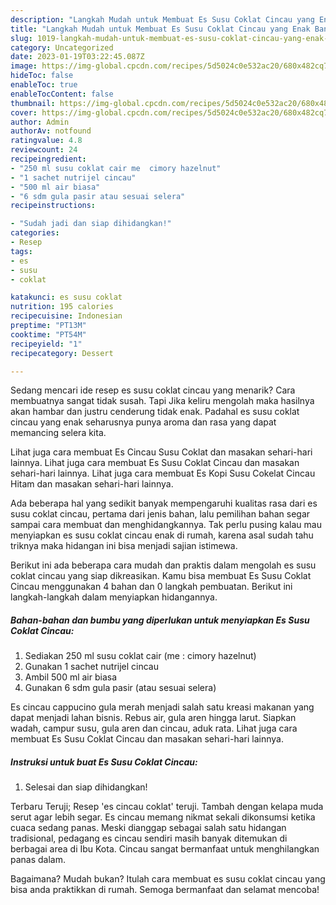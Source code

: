 ```yaml
---
description: "Langkah Mudah untuk Membuat Es Susu Coklat Cincau yang Enak Banget, Buat Buka Puasa Bisa Manjain Lidah"
title: "Langkah Mudah untuk Membuat Es Susu Coklat Cincau yang Enak Banget, Buat Buka Puasa Bisa Manjain Lidah"
slug: 1019-langkah-mudah-untuk-membuat-es-susu-coklat-cincau-yang-enak-banget-buat-buka-puasa-bisa-manjain-lidah
category: Uncategorized
date: 2023-01-19T03:22:45.087Z
image: https://img-global.cpcdn.com/recipes/5d5024c0e532ac20/680x482cq70/es-susu-coklat-cincau-foto-resep-utama.jpg
hideToc: false
enableToc: true
enableTocContent: false
thumbnail: https://img-global.cpcdn.com/recipes/5d5024c0e532ac20/680x482cq70/es-susu-coklat-cincau-foto-resep-utama.jpg
cover: https://img-global.cpcdn.com/recipes/5d5024c0e532ac20/680x482cq70/es-susu-coklat-cincau-foto-resep-utama.jpg
author: Admin
authorAv: notfound
ratingvalue: 4.8
reviewcount: 24
recipeingredient:
- "250 ml susu coklat cair me  cimory hazelnut"
- "1 sachet nutrijel cincau"
- "500 ml air biasa"
- "6 sdm gula pasir atau sesuai selera"
recipeinstructions:

- "Sudah jadi dan siap dihidangkan!"
categories:
- Resep
tags:
- es
- susu
- coklat

katakunci: es susu coklat 
nutrition: 195 calories
recipecuisine: Indonesian
preptime: "PT13M"
cooktime: "PT54M"
recipeyield: "1"
recipecategory: Dessert

---
```



Sedang mencari ide resep es susu coklat cincau yang menarik? Cara membuatnya sangat tidak susah. Tapi Jika keliru mengolah maka hasilnya akan hambar dan justru cenderung tidak enak. Padahal es susu coklat cincau yang enak seharusnya punya aroma dan rasa yang dapat memancing selera kita.


Lihat juga cara membuat Es Cincau Susu Coklat dan masakan sehari-hari lainnya. Lihat juga cara membuat Es Susu Coklat Cincau dan masakan sehari-hari lainnya. Lihat juga cara membuat Es Kopi Susu Cokelat Cincau Hitam dan masakan sehari-hari lainnya.

Ada beberapa hal yang sedikit banyak mempengaruhi kualitas rasa dari es susu coklat cincau, pertama dari jenis bahan, lalu pemilihan bahan segar sampai cara membuat dan menghidangkannya. Tak perlu pusing kalau mau menyiapkan es susu coklat cincau enak di rumah, karena asal sudah tahu triknya maka hidangan ini bisa menjadi sajian istimewa.


Berikut ini ada beberapa cara mudah dan praktis dalam mengolah es susu coklat cincau yang siap dikreasikan. Kamu bisa membuat Es Susu Coklat Cincau menggunakan 4 bahan dan 0 langkah pembuatan. Berikut ini langkah-langkah dalam menyiapkan hidangannya.

<!--inarticleads1-->

##### Bahan-bahan dan bumbu yang diperlukan untuk menyiapkan Es Susu Coklat Cincau:

1. Sediakan 250 ml susu coklat cair (me : cimory hazelnut)
1. Gunakan 1 sachet nutrijel cincau
1. Ambil 500 ml air biasa
1. Gunakan 6 sdm gula pasir (atau sesuai selera)


Es cincau cappucino gula merah menjadi salah satu kreasi makanan yang dapat menjadi lahan bisnis. Rebus air, gula aren hingga larut. Siapkan wadah, campur susu, gula aren dan cincau, aduk rata. Lihat juga cara membuat Es Susu Coklat Cincau dan masakan sehari-hari lainnya. 

<!--inarticleads2-->

##### Instruksi untuk buat Es Susu Coklat Cincau:


1. Selesai dan siap dihidangkan!

Terbaru Teruji; Resep &#39;es cincau coklat&#39; teruji. Tambah dengan kelapa muda serut agar lebih segar. Es cincau memang nikmat sekali dikonsumsi ketika cuaca sedang panas. Meski dianggap sebagai salah satu hidangan tradisional, pedagang es cincau sendiri masih banyak ditemukan di berbagai area di Ibu Kota. Cincau sangat bermanfaat untuk menghilangkan panas dalam. 

Bagaimana? Mudah bukan? Itulah cara membuat es susu coklat cincau yang bisa anda praktikkan di rumah. Semoga bermanfaat dan selamat mencoba!
